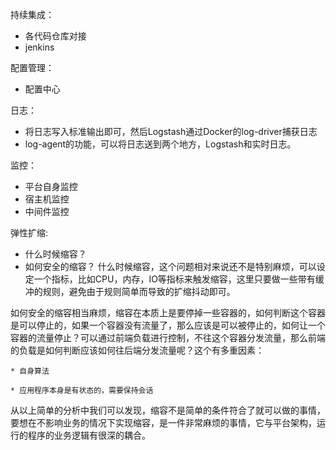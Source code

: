 持续集成：
  * 各代码仓库对接
  * jenkins

配置管理：
  * 配置中心

日志：
  * 将日志写入标准输出即可，然后Logstash通过Docker的log-driver捕获日志
  * log-agent的功能，可以将日志送到两个地方，Logstash和实时日志。

监控：
  * 平台自身监控
  * 宿主机监控
  * 中间件监控

弹性扩缩:
  * 什么时候缩容？
  * 如何安全的缩容？
  什么时候缩容，这个问题相对来说还不是特别麻烦，可以设定一个指标，比如CPU，内存，IO等指标来触发缩容，这里只要做一些带有缓冲的规则，避免由于规则简单而导致的扩缩抖动即可。

  如何安全的缩容相当麻烦，缩容在本质上是要停掉一些容器的，如何判断这个容器是可以停止的，如果一个容器没有流量了，那么应该是可以被停止的，如何让一个容器的流量停止？可以通过前端负载进行控制，不往这个容器分发流量，那么前端的负载是如何判断应该如何往后端分发流量呢？这个有多重因素：

    * 自身算法

    * 应用程序本身是有状态的，需要保持会话

  从以上简单的分析中我们可以发现，缩容不是简单的条件符合了就可以做的事情，要想在不影响业务的情况下实现缩容，是一件非常麻烦的事情，它与平台架构，运行的程序的业务逻辑有很深的耦合。  
